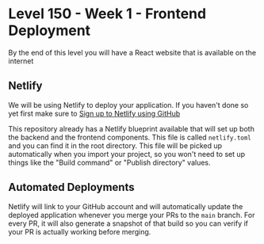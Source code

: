 # Level 150 - Week 1 - Frontend Deployment

By the end of this level you will have a React website that is available on the internet

## Netlify

We will be using Netlify to deploy your application. If you haven't done so yet first make sure to [Sign up to Netlify using GitHub](https://syllabus.codeyourfuture.io/guides/deployment-netlify/first-site)

This repository already has a Netlify blueprint available that will set up both the backend and the frontend components. This file is called `netlify.toml` and you can find it in the root directory. This file will be picked up automatically when you import your project, so you won't need to set up things like the "Build command" or "Publish directory" values.

## Automated Deployments

Netlify will link to your GitHub account and will automatically update the deployed application whenever you merge your PRs to the `main` branch. For every PR, it will also generate a snapshot of that build so you can verify if your PR is actually working before merging.
